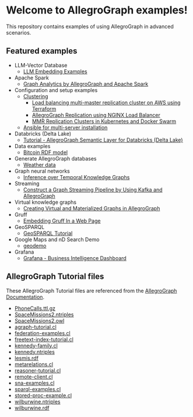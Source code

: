 # Welcome to AllegroGraph examples!

This repository contains examples of using AllegroGraph in advanced scenarios.

## Featured examples

  * LLM-Vector Database
    * [LLM Embedding Examples](agvector/README.md)
  * Apache Spark
	* [Graph Analytics by AllegroGraph and Apache Spark](spark/AGSpark.ipynb)
  * Configuration and setup examples
	* [Clustering](clustering)
	  * [Load balancing multi-master replication cluster on AWS using Terraform](clustering/terraform-elb/using-terraform.md)
	  * [AllegroGraph Replication using NGINX Load Balancer](clustering/misc/using-nginx-load-balancer.md)
	  * [MMR Replication Clusters in Kubernetes and Docker Swarm](clustering/kubernetes/mmr/kubernetes-mmr.md)
	* [Ansible for multi-server installation](ansible)
  * Databricks (Delta Lake)
	* [Tutorial - AllegroGraph Semantic Layer for Databricks (Delta Lake)](databricks/README.md)
  * Data examples
	* [Bitcoin RDF model](data/bitcoin/README.md)
  * Generate AllegroGraph databases
	* [Weather data](generators/weather/weather.md)
  * Graph neural networks
	* [Inference over Temporal Knowledge Graphs](gnn/Events2018.ipynb)
  * Streaming
	* [Construct a Graph Streaming Pipeline by Using Kafka and AllegroGraph](streaming/kafka/README.md)
  * Virtual knowledge graphs
	* [Creating Virtual and Materialized Graphs in AllegroGraph](ontop/README.md)
  * Gruff
	* [Embedding Gruff In a Web Page](gruff/readme.md)
  * GeoSPARQL
	* [GeoSPARQL Tutorial](geosparql/geosparql-tutorial.ipynb)
  * Google Maps and nD Search Demo
	* [geodemo](geodemo/geodemo.md)
  * Grafana
    * [Grafana - Business Intelligence Dashboard](grafana/README.md)

## AllegroGraph Tutorial files

These AllegroGraph Tutorial files are referenced from the
[AllegroGraph Documentation](https://franz.com/agraph/support/documentation/current/index.html).

* [PhoneCalls.ttl.gz](tutorial-files/PhoneCalls.ttl.gz)
* [SpaceMissions2.ntriples](tutorial-files/SpaceMissions2.ntriples)
* [SpaceMissions2.owl](tutorial-files/SpaceMissions2.owl)
* [agraph-tutorial.cl](tutorial-files/agraph-tutorial.cl)
* [federation-examples.cl](tutorial-files/federation-examples.cl)
* [freetext-index-tutorial.cl](tutorial-files/freetext-index-tutorial.cl)
* [kennedy-family.cl](tutorial-files/kennedy-family.cl)
* [kennedy.ntriples](tutorial-files/kennedy.ntriples)
* [lesmis.rdf](tutorial-files/lesmis.rdf)
* [metarelations.cl](tutorial-files/metarelations.cl)
* [reasoner-tutorial.cl](tutorial-files/reasoner-tutorial.cl)
* [remote-client.cl](tutorial-files/remote-client.cl)
* [sna-examples.cl](tutorial-files/sna-examples.cl)
* [sparql-examples.cl](tutorial-files/sparql-examples.cl)
* [stored-proc-example.cl](tutorial-files/stored-proc-example.cl)
* [wilburwine.ntriples](tutorial-files/wilburwine.ntriples)
* [wilburwine.rdf](tutorial-files/wilburwine.rdf)
